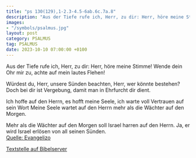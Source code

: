 ```yaml
---
title: "ps 130(129),1-2.3-4.5-6ab.6c.7a.8"
description: "Aus der Tiefe rufe ich, Herr, zu dir: Herr, höre meine Stimme! Wende dein Ohr mir zu, achte auf mein lautes Flehen!  Würdest du, Herr, unsere Sünden beachten, Herr, wer könnte bestehen? Doch bei dir ist Vergebung, damit man in Ehrfurcht dir dient.  Ich hoffe auf den Herrn, es...."
images:
- "/symbols/psalmus.jpg"
layout: post
category: PSALMUS
tag: PSALMUS
date: 2023-10-10 07:00:00 +0100
---
```

Aus der Tiefe rufe ich, Herr, zu dir:
Herr, höre meine Stimme!
Wende dein Ohr mir zu,
achte auf mein lautes Flehen!

Würdest du, Herr, unsere Sünden beachten,
Herr, wer könnte bestehen?
Doch bei dir ist Vergebung,
damit man in Ehrfurcht dir dient.

Ich hoffe auf den Herrn, es hofft meine Seele,
ich warte voll Vertrauen auf sein Wort
Meine Seele wartet auf den Herrn
mehr als die Wächter auf den Morgen.<!--more-->

Mehr als die Wächter auf den Morgen
soll Israel harren auf den Herrn.
Ja, er wird Israel erlösen
von all seinen Sünden.<br>
[Quelle: Evangelizo](https://evangeliumtagfuertag.org/DE/gospel)

[Textstelle auf Bibelserver](https://www.bibleserver.com/EU/ps130(129),1-2.3-4.5-6ab.6c.7a.8)

